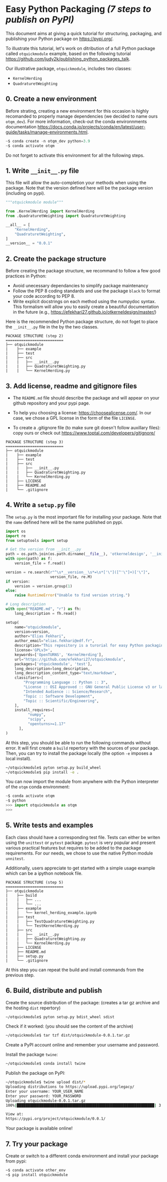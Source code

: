 # Easy Python Packaging *(7 steps to publish on PyPI)*


This document aims at giving a quick tutorial for structuring, packaging, and publishing your Python package on https://pypi.org/.

To illustrate this tutorial, let's work on ditribution of a full Python package called ```otquickmodule``` example, based on the following tutorial https://github.com/judy2k/publishing_python_packages_talk.  

Our illustrative package, ```otquickmodule```, includes two classes: 

- ```KernelHerding```
- ```QuadraturetWeighting```

## **0. Create a new environment**
Before strating, creating a new environment for this occasion is highly recomanded to properly manage dependencies (we decided to name ours ```otqm_dev```). For more information, check-out the conda environnments documentation https://docs.conda.io/projects/conda/en/latest/user-guide/tasks/manage-environments.html. 

```python
~$ conda create -n otqm_dev python=3.9
~$ conda activate otqm
```

Do not forget to activate this environment for all the following steps.

## **1. Write ```__init__.py``` file**

This file will allow the auto-completion your methods when using the package. Note that the version defined here will be the package version (including on pypi).

```python
"""otquickmodule module"""

from .KernelHerding import KernelHerding
from .QuadraturetWeighting import QuadraturetWeighting

__all__ = [
    "KernelHerding",
    "QuadraturetWeighting",
]
__version__ = "0.0.1"
```

## **2. Create the package structure**

Before creating the package structure, we recommand to follow a few good practices in Python: 

- Avoid unecessary dependancies to simplify package maintenancy
- Follow the PEP 8 coding standards and use the package ```black``` to format your code according to PEP 8.
- Write explicit docstrings on each method using the numpydoc syntax. This formalism will allow you to easily create a beautiful documentation in the future (e.g., https://efekhari27.github.io/otkerneldesign/master/) 

Here is the recommended Python package structure, do not foget to place the ```__init__.py``` file in the by the two classes.

```
PACKAGE STRUCTURE (step 2)
==========================
├── otquickmodule
|    ├── example
|    ├── test
|    ├── src
|    |   ├── __init__.py
|    |   ├── QuadraturetWeighting.py
|    |   └── KernelHerding.py
```

## **3. Add license, readme and gitignore files**

- The ```README.md``` file should describe the package and will appear on your github repository and your pypi page.  

- To help you choosing a license: https://choosealicense.com/. In our case, we chose a GPL license in the form of the file ```LICENSE```.

- To create a .gitignore file (to make sure git doesn't follow auxillary files): copy ours or check out https://www.toptal.com/developers/gitignore/

```
PACKAGE STRUCTURE (step 3)
==========================
├── otquickmodule
|    ├── example
|    ├── test
|    ├── src
|    |   ├── __init__.py
|    |   ├── QuadraturetWeighting.py
|    |   └── KernelHerding.py
|    ├── LICENSE
|    ├── README.md
|    └── .gitignore
```

## **4. Write a ```setup.py``` file**

The ```setup.py``` is the most important file for installing your package. Note that the ```name``` defined here will be the name published on pypi. 

```python
import os
import re
from setuptools import setup

# Get the version from __init__.py
path = os.path.join(os.path.dirname(__file__), 'otkerneldesign', '__init__.py')
with open(path) as f:
    version_file = f.read()

version = re.search(r"^\s*__version__\s*=\s*['\"]([^'\"]+)['\"]",
                    version_file, re.M)
if version:
    version = version.group(1)
else:
    raise RuntimeError("Unable to find version string.")

# Long description
with open("README.md", "r") as fh:
    long_description = fh.read()

setup(
    name="otquickmodule",
    version=version,
    author="Elias Fekhari",
    author_email="elias.fekhari@edf.fr",
    description="This repository is a turorial for easy Python packaging",
    license='GPLv3+',
    keywords=['OpenTURNS', 'KernelHerding'],
    url="https://github.com/efekhari27/otquickmodule",
    packages=['otquickmodule', 'test'],
    long_description=long_description,
    long_description_content_type="text/markdown",
    classifiers=[
        "Programming Language :: Python :: 3",
        "License :: OSI Approved :: GNU General Public License v3 or later (GPLv3+)",
        "Intended Audience :: Science/Research",
        "Topic :: Software Development",
        "Topic :: Scientific/Engineering",
    ],
    install_requires=[
          "numpy",
          "scipy", 
          "openturns>=1.17"
      ],
)
```

At this step, you should be able to run the following commands without error. It will first create a ```build``` repertory with the sources of your package. Then, you can try to install the package locally (the option ```-e``` imposes a local install). 

```bash 
~/otquickmodule$ pyton setup.py build_wheel
~/otquickmodule$ pip install -e .
```

You can now import the module from anywhere with the Python interpreter of the ```otqm``` conda environment: 

``` python
~$ conda activate otqm
~$ python 
>>> import otquickmodule as otqm
>>>
```

## **5. Write tests and examples**

Each class should have a corresponding test file. Tests can either be writen using the ```unittest``` or ```pytest``` package. ```pytest``` is very popular and present various practical features but requires to be added to the package requirements. For our needs, we chose to use the native Python module ```unnitest```.

Additionally, users appreciate to get started with a simple usage example which can be a ipython notebook file.

```
PACKAGE STRUCTURE (step 5)
==========================
├── otquickmodule
|    ├── build
|    |   ├── ...
|    |   └── ...
|    ├── example
|    |   └── kernel_herding_example.ipynb
|    ├── test
|    |   ├── TestQuadraturetWeighting.py
|    |   └── TestKernelHerding.py
|    ├── src
|    |   ├── __init__.py
|    |   ├── QuadraturetWeighting.py
|    |   └── KernelHerding.py
|    ├── LICENSE
|    ├── README.md
|    ├── setup.py
|    └── .gitignore
```

At this step you can repeat the build and install commands from the previous step.

## **6. Build, distribute and publish**

Create the source distribution of the package: (creates a tar gz archive and the hosting ```dist``` repertory)

```bash
~/otquickmodule$ pyton setup.py bdist_wheel sdist
```

Check if it worked: (you should see the content of the archive) 

```bash
~/otquickmodule$ tar tzf dist/otquickmodule-0.0.1.tar.gz 
```

Create a PyPI account online and remember your username and password. 

Install the package ```twine```:

```bash
~/otquickmodule$ conda install twine
```

Publish the package on PyPI: 
```bash
~/otquickmodule$ twine upload dist/*
Uploading distributions to https://upload.pypi.org/legacy/
Enter your username: YOUR_USER_NAME
Enter your password: YOUR_PASSWORD
Uploading otquickmodule-0.0.1.tar.gz
100%|██████████████████████████████████████████████████████████████| 3.49k/3.49k [00:01<00:00, 2.17kB/s]

View at:
https://pypi.org/project/otquickmodule/0.0.1/
```

Your package is available online!

## **7. Try your package**

Create or switch to a different conda environment and install your package from pypi: 
```bash
~$ conda activate other_env
~$ pip install otquickmodule
```